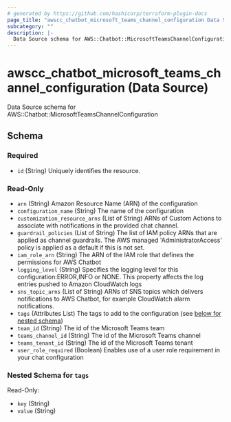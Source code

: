 ```yaml
---
# generated by https://github.com/hashicorp/terraform-plugin-docs
page_title: "awscc_chatbot_microsoft_teams_channel_configuration Data Source - terraform-provider-awscc"
subcategory: ""
description: |-
  Data Source schema for AWS::Chatbot::MicrosoftTeamsChannelConfiguration
---
```


# awscc_chatbot_microsoft_teams_channel_configuration (Data Source)

Data Source schema for AWS::Chatbot::MicrosoftTeamsChannelConfiguration



<!-- schema generated by tfplugindocs -->
## Schema

### Required

- `id` (String) Uniquely identifies the resource.

### Read-Only

- `arn` (String) Amazon Resource Name (ARN) of the configuration
- `configuration_name` (String) The name of the configuration
- `customization_resource_arns` (List of String) ARNs of Custom Actions to associate with notifications in the provided chat channel.
- `guardrail_policies` (List of String) The list of IAM policy ARNs that are applied as channel guardrails. The AWS managed 'AdministratorAccess' policy is applied as a default if this is not set.
- `iam_role_arn` (String) The ARN of the IAM role that defines the permissions for AWS Chatbot
- `logging_level` (String) Specifies the logging level for this configuration:ERROR,INFO or NONE. This property affects the log entries pushed to Amazon CloudWatch logs
- `sns_topic_arns` (List of String) ARNs of SNS topics which delivers notifications to AWS Chatbot, for example CloudWatch alarm notifications.
- `tags` (Attributes List) The tags to add to the configuration (see [below for nested schema](#nestedatt--tags))
- `team_id` (String) The id of the Microsoft Teams team
- `teams_channel_id` (String) The id of the Microsoft Teams channel
- `teams_tenant_id` (String) The id of the Microsoft Teams tenant
- `user_role_required` (Boolean) Enables use of a user role requirement in your chat configuration

<a id="nestedatt--tags"></a>
### Nested Schema for `tags`

Read-Only:

- `key` (String)
- `value` (String)
